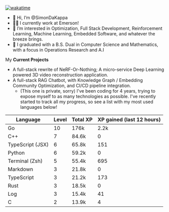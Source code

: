 
[![wakatime](https://wakatime.com/badge/user/50e6c678-94a9-4739-af51-360aeb113c51.svg)](https://wakatime.com/@50e6c678-94a9-4739-af51-360aeb113c51)

- 👋 Hi, I’m @SimonDaKappa
- 🧑‍💼 I currently work at Emerson!
- 👀 I’m interested in Optimization, Full Stack Development, Reinforcement Learning, Machine Learning, Embedded Software, and whatever the breeze brings.
- 🌱 I graduated with a B.S. Dual in Computer Science and Mathematics, with a focus in Operations Research and A.I

My **Current Projects** 
- A full-stack rewrite of NeRF-Or-Nothing; A micro-service Deep Learning powered 3D video reconstruction application.
- A full-stack RAG Chatbot, with Knowledge Graph / Embedding Community Optimization, and CI/CD pipeline integration.
  - (This one is private, sorry)
I've been coding for 4 years, trying to expose myself to as many technologies as possible. I've recently started to track all my progress, so see
a list with my most used languages below!

| Language | Level | Total XP | XP gained (last 12 hours) |
| --- | --- | --- | --- |
| Go | 10 | 176k | 2.2k |
| C++ | 7 | 84.6k | 0 |
| TypeScript (JSX) | 6 | 65.8k | 151 |
| Python | 6 | 59.2k | 0 |
| Terminal (Zsh) | 5 | 55.4k | 695 |
| Markdown | 3 | 21.8k | 0 |
| TypeScript | 3 | 21.2k | 173 |
| Rust | 3 | 18.5k | 0 |
| Log | 3 | 15.4k | 41 |
| C | 2 | 13.9k | 4 |